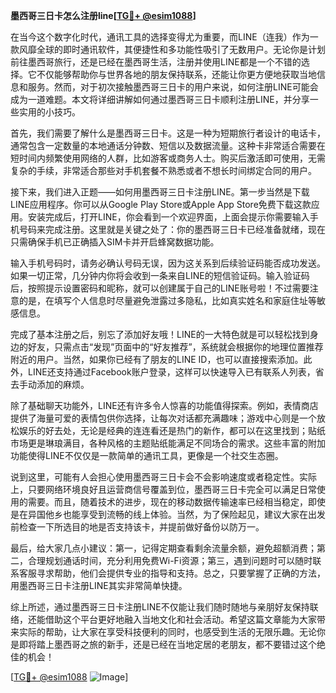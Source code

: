 **墨西哥三日卡怎么注册line[[TG💪+ @esim1088](https://t.me/s/esim1088)]**

在当今这个数字化时代，通讯工具的选择变得尤为重要，而LINE（连我）作为一款风靡全球的即时通讯软件，其便捷性和多功能性吸引了无数用户。无论你是计划前往墨西哥旅行，还是已经在墨西哥生活，注册并使用LINE都是一个不错的选择。它不仅能够帮助你与世界各地的朋友保持联系，还能让你更方便地获取当地信息和服务。然而，对于初次接触墨西哥三日卡的用户来说，如何注册LINE可能会成为一道难题。本文将详细讲解如何通过墨西哥三日卡顺利注册LINE，并分享一些实用的小技巧。

首先，我们需要了解什么是墨西哥三日卡。这是一种为短期旅行者设计的电话卡，通常包含一定数量的本地通话分钟数、短信以及数据流量。这种卡非常适合需要在短时间内频繁使用网络的人群，比如游客或商务人士。购买后激活即可使用，无需复杂的手续，非常适合那些对手机套餐不熟悉或者不想长时间绑定合同的用户。

接下来，我们进入正题——如何用墨西哥三日卡注册LINE。第一步当然是下载LINE应用程序。你可以从Google Play Store或Apple App Store免费下载这款应用。安装完成后，打开LINE，你会看到一个欢迎界面，上面会提示你需要输入手机号码来完成注册。这里就是关键之处了：你的墨西哥三日卡已经准备就绪，现在只需确保手机已正确插入SIM卡并开启蜂窝数据功能。

输入手机号码时，请务必确认号码无误，因为这关系到后续验证码能否成功发送。如果一切正常，几分钟内你将会收到一条来自LINE的短信验证码。输入验证码后，按照提示设置密码和昵称，就可以创建属于自己的LINE账号啦！不过需要注意的是，在填写个人信息时尽量避免泄露过多隐私，比如真实姓名和家庭住址等敏感信息。

完成了基本注册之后，别忘了添加好友哦！LINE的一大特色就是可以轻松找到身边的好友，只需点击“发现”页面中的“好友推荐”，系统就会根据你的地理位置推荐附近的用户。当然，如果你已经有了朋友的LINE ID，也可以直接搜索添加。此外，LINE还支持通过Facebook账户登录，这样可以快速导入已有联系人列表，省去手动添加的麻烦。

除了基础聊天功能外，LINE还有许多令人惊喜的功能值得探索。例如，表情商店提供了海量可爱的表情包供你选择，让每次对话都充满趣味；游戏中心则是一个放松娱乐的好去处，无论是经典的连连看还是热门的新作，都可以在这里找到；贴纸市场更是琳琅满目，各种风格的主题贴纸能满足不同场合的需求。这些丰富的附加功能使得LINE不仅仅是一款简单的通讯工具，更像是一个社交生态圈。

说到这里，可能有人会担心使用墨西哥三日卡会不会影响速度或者稳定性。实际上，只要网络环境良好且运营商信号覆盖到位，墨西哥三日卡完全可以满足日常使用的需要。而且，随着技术的进步，现在的移动数据传输速率已经相当稳定，即使是在异国他乡也能享受到流畅的线上体验。当然，为了保险起见，建议大家在出发前检查一下所选目的地是否支持该卡，并提前做好备份以防万一。

最后，给大家几点小建议：第一，记得定期查看剩余流量余额，避免超额消费；第二，合理规划通话时间，充分利用免费Wi-Fi资源；第三，遇到问题时可以随时联系客服寻求帮助，他们会提供专业的指导和支持。总之，只要掌握了正确的方法，用墨西哥三日卡注册LINE其实非常简单快捷。

综上所述，通过墨西哥三日卡注册LINE不仅能让我们随时随地与亲朋好友保持联络，还能借助这个平台更好地融入当地文化和社会活动。希望这篇文章能为大家带来实际的帮助，让大家在享受科技便利的同时，也感受到生活的无限乐趣。无论你是即将踏上墨西哥之旅的新手，还是已经在当地定居的老朋友，都不要错过这个绝佳的机会！

[[TG💪+ @esim1088](https://t.me/s/esim1088) ![Image](https://i.postimg.cc/4NQfJmqS/Snipaste-2025-05-13-00-14-12.png)]